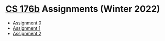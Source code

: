# [CS 176b](https://sites.cs.ucsb.edu/~arpitgupta/cs176b/winter22) Assignments (Winter 2022)

* [Assignment 0](https://github.com/SNL-UCSB/cs176b-assignments/tree/master/assignment0)
* [Assignment 1](https://github.com/SNL-UCSB/cs176b-assignments/tree/master/assignment1)
* [Assignment 2](https://github.com/SNL-UCSB/cs176b-assignments/tree/master/assignment2)

